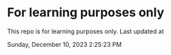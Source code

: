 # For learning purposes only
This repo is for learning purposes only.
Last updated at

Sunday, December 10, 2023 2:25:23 PM

